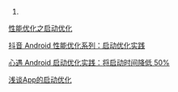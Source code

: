 1. 





[性能优化之启动优化](https://www.cnblogs.com/chendd870172464/p/15973359.html)

[抖音 Android 性能优化系列：启动优化实践](https://juejin.cn/post/7080065015197204511)

[心遇 Android 启动优化实践：将启动时间降低 50%](https://juejin.cn/post/7138596300672958471)

[浅谈App的启动优化](https://www.jianshu.com/p/1387dda279b0)



